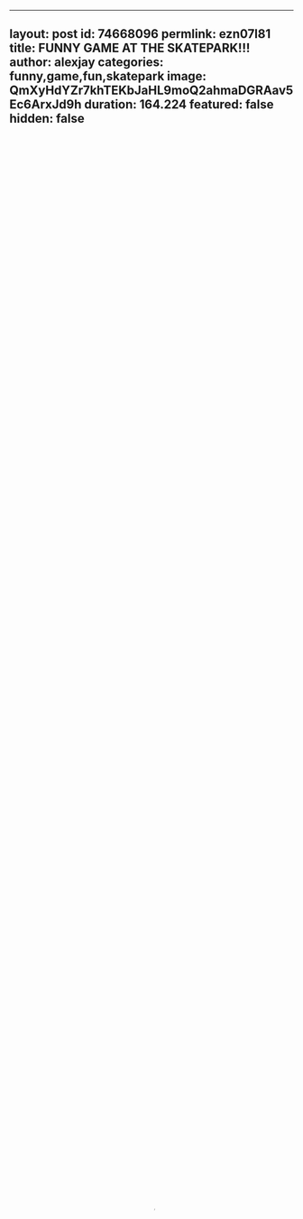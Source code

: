 
---
layout: post
id: 74668096
permlink: ezn07l81
title:  FUNNY GAME AT THE SKATEPARK!!!
author: alexjay
categories: funny,game,fun,skatepark
image: QmXyHdYZr7khTEKbJaHL9moQ2ahmaDGRAav5Ec6ArxJd9h
duration: 164.224
featured: false
hidden: false
---
    
<video poster="https://snap1.d.tube/ipfs/QmXyHdYZr7khTEKbJaHL9moQ2ahmaDGRAav5Ec6ArxJd9h" autoplay="" id="player_html5_api" class="vjs-tech" style="width: 100%; height: 100%;" tabindex="-1" src="https://video.dtube.top/ipfs/QmYsofWjJzkGU476di3ow67rye6WXTBwqnqmSE316T1ett"></video>

Yoo guys!! i hope u doin fine! 
At this video i filmed a funny game at the skatepark!
Everyone has to do the same thing at this game, but in the end....!! xD. 

Music - The Idiot Song.

Enjoy!

Thanks for watching!!!
